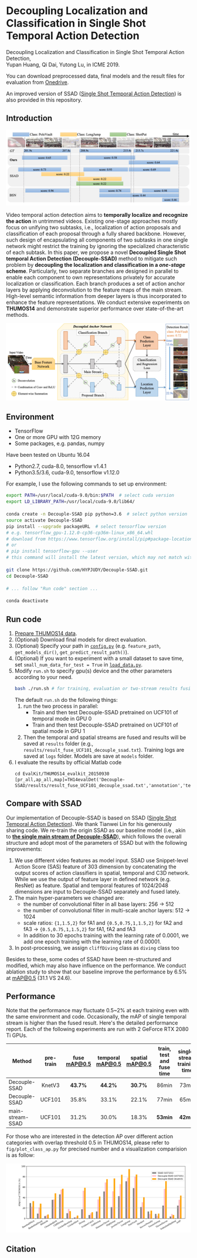 # Decoupling Localization and Classification in Single Shot Temporal Action Detection

Decoupling Localization and Classification in Single Shot Temporal Action Detection,\
Yupan Huang, Qi Dai, Yutong Lu, in ICME 2019.

You can download preprocessed data, final models and the result files for evaluation from 
[Onedrive](https://mail2sysueducn-my.sharepoint.com/:f:/g/personal/huangyp28_mail2_sysu_edu_cn/Eh9uvfgl5CxCmgvaxoWHKfYBuBmd2QVBhDw6SYgzqcA3ZA?e=beDJuO).

An improved version of SSAD ([Single Shot Temporal Action Detection](https://arxiv.org/abs/1710.06236)) 
is also provided in this repository.

## Introduction
![](fig/visualization.jpg)

Video temporal action detection aims to **temporally localize and recognize the action** in untrimmed videos. 
Existing one-stage approaches mostly focus on unifying two subtasks, i.e., localization of action proposals and 
classification of each proposal through a fully shared backbone. 
However, such design of encapsulating all components of two subtasks in one single network might restrict 
the training by ignoring the specialized characteristic of each subtask.
In this paper, we propose a novel **Decoupled Single Shot temporal Action Detection (Decouple-SSAD)** method to mitigate 
such problem by **decoupling the localization and classification in a *one-stage* scheme**.
Particularly, two separate branches are designed in parallel to enable each component to own representations privately
 for accurate localization or classification.
Each branch produces a set of action anchor layers by applying deconvolution to the feature maps of the main stream.
High-level semantic information from deeper layers is thus incorporated to enhance the feature representations.
We conduct extensive experiments on **THUMOS14** and demonstrate superior performance over state-of-the-art methods.

![](fig/architecture.jpg)

## Environment
* TensorFlow
* One or more GPU with 12G memory
* Some packages, e.g. pandas, numpy

Have been tested on Ubuntu 16.04
* Python2.7, cuda-8.0, tensorflow v1.4.1
* Python3.5/3.6, cuda-9.0, tensorflow v1.12.0

For example, I use the following commands to set up environment:
``` bash
export PATH=/usr/local/cuda-9.0/bin:$PATH  # select cuda version
export LD_LIBRARY_PATH=/usr/local/cuda-9.0/lib64/

conda create -n Decouple-SSAD pip python=3.6  # select python version
source activate Decouple-SSAD
pip install --upgrade packageURL  # select tensorflow version
# e.g. tensorflow_gpu-1.12.0-cp36-cp36m-linux_x86_64.whl
# download from https://www.tensorflow.org/install/pip#package-location
# or
# pip install tensorflow-gpu --user 
# this command will install the latest version, which may not match with your cuda version

git clone https://github.com/HYPJUDY/Decouple-SSAD.git
cd Decouple-SSAD

# ... follow "Run code" section ...

conda deactivate
```

## Run code

1. [Prepare THUMOS14 data](data/README.md).
2. (Optional) Download final models for direct evaluation.
3. (Optional) Specify your path in [`config.py`](config.py) (e.g. `feature_path`, `get_models_dir()`, `get_predict_result_path()`).
4. (Optional) If you want to experiment with a small dataset to save time, set `small_num_data_for_test = True`
   in [`load_data.py`](load_data.py).
5. Modify `run.sh` to specify gpu(s) device and the other parameters according to your need.
    ``` bash
    bash ./run.sh # for training, evaluation or two-stream results fusion
    ```
    The default `run.sh` do the following things: 
	1. run the two process in parallel:
		* Train and then test Decouple-SSAD pretrained on UCF101 of temporal mode in GPU 0
		* Train and then test Decouple-SSAD pretrained on UCF101 of spatial mode in GPU 1
	2. Then the temporal and spatial streams are fused and results will be saved at `results` folder 
	(e.g., `results/result_fuse_UCF101_decouple_ssad.txt`). 
	Training logs are saved at `logs` folder. Models are save at `models` folder.
6. I evaluate the results by official Matlab code
	```
	cd EvalKit/THUMOS14_evalkit_20150930
	[pr_all,ap_all,map]=TH14evalDet('Decouple-SSAD/results/result_fuse_UCF101_decouple_ssad.txt','annotation','test',0.5);
	```


## Compare with SSAD
Our implementation of Decouple-SSAD is based on SSAD ([Single Shot Temporal Action Detection](https://arxiv.org/abs/1710.06236)). 
We thank Tianwei Lin for his generously sharing code.
We re-train the origin SSAD as our baseline model (i.e., akin to [**the single
main stream of Decouple-SSAD**](main_stream.py)), which follows the overall structure and adopt most of the parameters of SSAD
 but with the following improvements:
  1. We use different video features as model input. SSAD use Snippet-level Action Score (SAS) feature of 303 dimension
   by concatenating the output scores of action classifiers in spatial, temporal and C3D network. 
   While we use the output of feature layer in defined network (e.g. ResNet) as feature. 
   Spatial and temporal features of 1024/2048 dimensions are input to Decouple-SSAD separately and fused lately.
  2. The main hyper-parameters we changed are:
        * the number of convolutional filter in all base layers: 256 -> 512
        * the number of convolutional filter in multi-scale anchor layers: 512 -> 1024
        * scale ratios: `{1,1.5,2}` for fA1 and `{0.5,0.75,1,1.5,2}` for fA2 and fA3
         -> `{0.5,0.75,1,1.5,2}` for fA1, fA2 and fA3
        * In addition to 30 epochs training with the learning rate of 0.0001, 
        we add one epoch training with the learning rate of 0.00001.
  3. In post-processing, we assign `cliffDiving` class as `diving` class too

Besides to these, some codes of SSAD have been re-structured and modified, 
which may also have influence on the performance.
We conduct ablation study to show that our baseline
 improve the performance by 6.5% at mAP@0.5 (31.1 VS 24.6).


## Performance

Note that the performance may fluctuate 0.5~2% at each training even with the same environment and code.
Occasionally, the mAP of single temporal stream is higher than the fused result.
Here's the detailed performance report.
Each of the following experiments are run with 2 GeForce RTX 2080 Ti GPUs.

 Method   | pre-train | fuse mAP@0.5| temporal mAP@0.5 | spatial mAP@0.5 | train, test and fuse time | single-stream training time
--------- | :----: | :---: | :----: | :---: | :---: | :---: |
Decouple-SSAD | KnetV3	| **43.7%** | **44.2%**	| **30.7%**	| 86min	| 73min
Decouple-SSAD | UCF101	| 35.8% | 33.1%	| 22.1%	| 77min	| 65min
main-stream-SSAD| UCF101  | 31.2% | 30.0% | 18.3%	| **53min**	| **42min**

For those who are interested in the detection AP over different action categories with overlap threshold 0.5 in THUMOS14,
please refer to `fig/plot_class_ap.py` for precised number and a visualization comparision is as follow:

![](fig/class_ap.png)



## Citation
